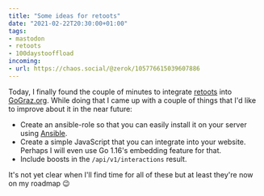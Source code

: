 ```yaml
---
title: "Some ideas for retoots"
date: "2021-02-22T20:30:00+01:00"
tags:
- mastodon
- retoots
- 100daystooffload
incoming:
- url: https://chaos.social/@zerok/105776615039607886
---
```


Today, I finally found the couple of minutes to integrate [retoots][] into
[GoGraz.org](https://gograz.org). While doing that I came up with a couple of
things that I'd like to improve about it in the near future:

- Create an ansible-role so that you can easily install it on your server using
  [Ansible][].
- Create a simple JavaScript that you can integrate into your website. Perhaps
  I will even use Go 1.16's embedding feature for that.
- Include boosts in the `/api/v1/interactions` result.

It's not yet clear when I'll find time for all of these but at least they're
now on my roadmap 😉

[retoots]: https://github.com/zerok/retoots
[ansible]: https://www.ansible.com/
